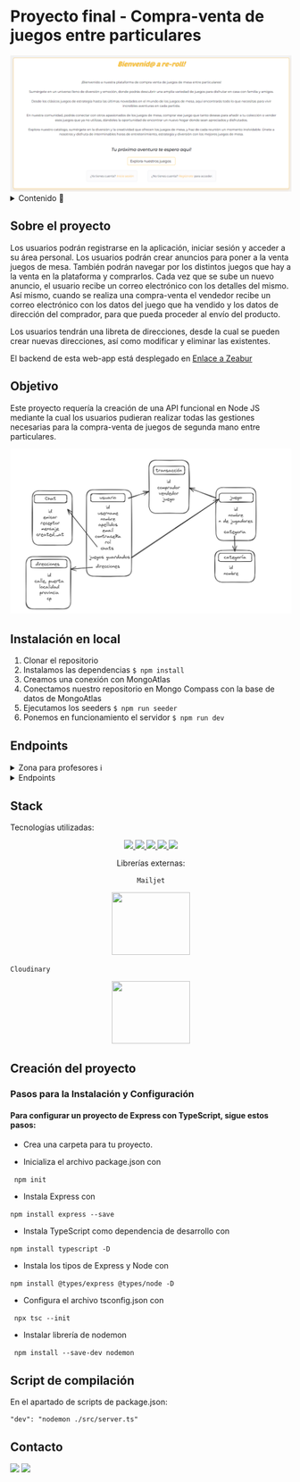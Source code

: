 # Proyecto final - Compra-venta de juegos entre particulares

<img src="./src/assets/Home.png" alt="">

<details>
  <summary>Contenido 📝</summary>
  <ol>
    <li><a href="#sobre-el-proyecto">Sobre el proyecto</a></li>
    <li><a href="#objetivo">Objetivo</a></li>
    <li><a href="#instalación-en-local">Instalación</a></li>
    <li><a href="#endpoints">Endpoints</a></li>
    <li><a href="#stack">Stack</a></li>
    <li><a href="#creación-del-proyecto">Creación del proyecto</a></li>
    <li><a href="#contacto">Contacto</a></li>

  </ol>
</details>

## Sobre el proyecto

Los usuarios podrán registrarse en la aplicación, iniciar sesión y acceder a su área personal. Los usuarios podrán crear anuncios para poner a la venta juegos de mesa. También podrán navegar por los distintos juegos que hay a la venta en la plataforma y comprarlos. Cada vez que se sube un nuevo anuncio, el usuario recibe un correo electrónico con los detalles del mismo. Así mismo, cuando se realiza una compra-venta el vendedor recibe un correo electrónico con los datos del juego que ha vendido y los datos de dirección del comprador, para que pueda proceder al envío del producto.

Los usuarios tendrán una libreta de direcciones, desde la cual se pueden crear nuevas direcciones, así como modificar y eliminar las existentes.

El backend de esta web-app está desplegado en [Enlace a Zeabur](https://reroll-back.zeabur.app/hello)

## Objetivo

Este proyecto requería la creación de una API funcional en Node JS mediante la cual los usuarios pudieran realizar todas las gestiones necesarias para la compra-venta de juegos de segunda mano entre particulares.

<img src="./src/assets/diagramaReroll.png" alt="">

## Instalación en local

1. Clonar el repositorio
2. Instalamos las dependencias `$ npm install`
3. Creamos una conexión con MongoAtlas
4. Conectamos nuestro repositorio en Mongo Compass con la base de datos de MongoAtlas
5. Ejecutamos los seeders `$ npm run seeder`
6. Ponemos en funcionamiento el servidor `$ npm run dev`

## Endpoints

<details>
  <summary>Zona para profesores ℹ️</summary>
  <ol>
    <li>Usuario admin: 

   ```
rerollgamesales@gmail.com.com
password: administrador
```
</li>
    <li>Usuario de prueba
      
   ```
alex@gmail.com
password: 123456789
```
  </li>
   <li>
   A tener en cuenta: el envío de emails se realiza a direcciones reales, por lo que para poder comprobarlo se recomienda crear un anuncio con un usuario con un email del que seas propietario, así como realizar una compra a un usuario que hayamos creado con un email del que seas propietario y eliminar un anuncio de un usuario del que seas propietario.
  </ol>
</details>

<details>
<summary>Endpoints</summary>

- AUTH

  - REGISTRO

            POST https://reroll-back.zeabur.app/api/auth/register

    body:

    ```js
        {
            "username": "example",
            "email": "example@gmail.com",
            "password": "princess"
        }
    ```

    Registro de usuario

  - LOGIN

          POST https://reroll-back.zeabur.app/api/auth/login

    body:

    ```js
        {
            "email": "example@gmail.com",
            "password": "princess"
        }
    ```

    Login de usuario

- USER

  - VER TODOS LOS USUARIOS

            GET https://reroll-back.zeabur.app/api/user

    El usuario tiene que ser admin para ver todos los usuarios

  - VER USUARIO

        GET https://reroll-back.zeabur.app/api/user/:username

    Se puede ver el perfil de un usuario concreto excluyendo datos sensibles como el email

  - ACTUALIZAR USUARIO

        PUT https://reroll-back.zeabur.app/api/user/:username

    body FORM-DATA:

        key: avatar type: file value: "example.jpg"

        key: description type: text value: "example text"

    El usuario podrá modificar su propio perfil, cambiando su descripción y la imagen de su avatar.

  - BORRAR USUARIO

        DELETE https://reroll-back.zeabur.app/api/user/:id

    El usuario deberá ser admin para poder borrar un usuario específico.


- GAME

  - VER TODOS LOS JUEGOS

        GET https://reroll-back.zeabur.app/api/game

    Vista de todos los juegos anunciados en la plataforma.

  - VISTA DETALLADA DE JUEGO

        GET https://reroll-back.zeabur.app/api/game/:id

    Vista detallada de un único juego anunciado en la plataforma.

  - CREAR JUEGO

        POST https://reroll-back.zeabur.app/api/game

    body FORM-DATA:

        key: name type: text value: "exampleName"

        key: description type: text value: "example description"

        key: playersMin type: text value: 2

        key: playersMax type: text value: 4

        key: category type: text value: "EL ID DE LA CATEGORÍA"

        key: price type: text value: 50

        key: image1 type: file value: "example1.jpg"

        key: image2 type: file value: "example2.jpg"

        key: image3 type: file value: "example3.jpg"

    Creación de un nuevo anuncio, el usuario deberá estar logado. Al terminar la operación recibirá un email confirmándole los datos de su anuncio.

  - ACTUALIZAR JUEGO

        PUT https://reroll-back.zeabur.app/api/game/:id

    body FORM-DATA:

        key: name type: text value: "exampleName"

        key: description type: text value: "example description"

        key: playersMin type: text value: 2

        key: playersMax type: text value: 4

        key: category type: text value: "EL ID DE LA CATEGORÍA"

        key: price type: text value: 50

        key: image1 type: file value: "example1.jpg"

        key: image2 type: file value: "example2.jpg"

        key: image3 type: file value: "example3.jpg"

    Edición de un anuncio existente. Sólo puede realizarlo el usuario propietario del anuncio.

  - BORRAR JUEGO

        DELETE https://reroll-back.zeabur.app/api/game/:id

    body:

    ```js
        {
            "reason": "el juego infringe nuestra política de anuncios"
        }
    ```

    Sólo usuario admin. Se borra un juego, indicándole el motivo por el que se ha borrado. Se le envía e-mail al anunciante con el motivo de la eliminación.


  - RESERVAR JUEGO

        PUT https://reroll-back.zeabur.app/api/game/reserve/:id

    Sólo puede ser realizado por el propietario del anuncio. Se marca un juego como Reservado, para informar a otros usuarios intenten comprarlo. Es bidireccional, se llama al mismo endpoint para eliminar la reserva.

  - VENDER JUEGO

        PUT https://reroll-back.zeabur.app/api/game/sell/:id

    Sólo puede ser realizado por el propietario del anuncio. Se marca un juego como Vendido, para evitar que otros usuarios intenten comprarlo. Es bidireccional, se llama al mismo endpoint para eliminar la venta.

- ADDRESS

  - VER DIRECCIONES DE USUARIO

            GET https://reroll-back.zeabur.app/api/address

    body:

    ```js
        {
        "name": "ExampleName",
        "lastName": "ExampleLastName",
        "streetAddress": "ExampleAddress",
        "city": "ExampleCity",
        "province": "ExampleProvince",
        "cp": 28080
        }
    ```

    Vista de todas las direcciones del usuario que está logado.

  - VISTA DETALLADA DE UNA DIRECCIÓN

        GET https://reroll-back.zeabur.app/api/address/:id

    Vista detallada de una única dirección del usuario que está logado.

  - CREAR DIRECCIÓN

        POST https://reroll-back.zeabur.app/api/address

    body:

    ```js
        {
        "name": "ExampleName",
        "lastName": "ExampleLastName",
        "streetAddress": "ExampleAddress",
        "city": "ExampleCity",
        "province": "ExampleProvince",
        "cp": 28080
        }
    ```

    Creación de una dirección del usuario que está logado.

  - ACTUALIZAR DIRECCIÓN

        PUT https://reroll-back.zeabur.app/api/address/:id

    body:

    ```js
        {
        "name": "ExampleName",
        "lastName": "ExampleLastName",
        "streetAddress": "ExampleAddress",
        "city": "ExampleCity",
        "province": "ExampleProvince",
        "cp": 28080
        }
    ```

    Actualización de una dirección del usuario que está logado.


  - BORRAR DIRECCIÓN

        DELETE https://reroll-back.zeabur.app/api/address/:id

    Solo usuario propietario de la dirección. Se borra la dirección seleccionada.

- CATEGORY

  - VER TODAS LAS CATEGORÍAS

        GET https://reroll-back.zeabur.app/api/category

    Vista de todas las categorías creadas en la plataforma para los distintos juegos.

  - CREAR CATEGORÍA

        POST https://reroll-back.zeabur.app/api/category

    body:

    ```js
        {
        "name": "ExampleCategory"
        }
    ```

    Sólo usuario admin. Creación de nuevas categorías.


- TRANSACTION

        POST https://reroll-back.zeabur.app/api/transaction

  body:

  ```js
      {
          "game": "6635f1ff346492f8f55f9ec8",
          "address": "663faaa2026010c641a10865"
      }
  ```

  Se le pasa el id del juego y de la dirección del comprador. El id del comprador se recoge del token, y el id del vendedor se recoge de la BBDD al buscar por el juego. Al realizar una transacción, se envía un correo electrónico al vendedor informándole de los datos (nombre y dirección) del usuario que ha realizado la compra.

    </details>

## Stack

Tecnologías utilizadas:

<div align="center">
<a href="https://www.mongodb.com/es">
<img src= "https://img.shields.io/badge/MongoDB-%234ea94b.svg?style=for-the-badge&logo=mongodb&logoColor=white"/>
</a>
<a href="https://www.expressjs.com/">
    <img src= "https://img.shields.io/badge/express.js-%23404d59.svg?style=for-the-badge&logo=express&logoColor=%2361DAFB"/>
</a>
<a href="https://nodejs.org/en/">
    <img src= "https://img.shields.io/badge/node.js-026E00?style=for-the-badge&logo=node.js&logoColor=white"/>
</a>
<a href="https://www.typescriptlang.org/">
    <img src= "https://img.shields.io/badge/TypeScript-007ACC?style=for-the-badge&logo=typescript&logoColor=white"/>
</a>
<a href="https://typeorm.io/">
    <img src= "https://img.shields.io/badge/mongoose-234ea94b?style=for-the-badge&logo=typeorm&logoColor=white"
    />
</a>

Librerías externas:

    Mailjet

<div align="center">
<a href="https://www.mailjet.com/es/"> 
<img src="https://logowik.com/content/uploads/images/mailjet980.logowik.com.webp" style="width: 10em; height: 8em;">
 </div>
 </a>
</div>

    Cloudinary

<div align="center">
<a href="https://cloudinary.com/"> 
<img src="https://logowik.com/content/uploads/images/cloudinary6366.logowik.com.webp" style="width: 10em; height: 8em;">
 </div>
 </a>
</div>

## Creación del proyecto

### Pasos para la Instalación y Configuración

#### Para configurar un proyecto de Express con TypeScript, sigue estos pasos:

- Crea una carpeta para tu proyecto.

- Inicializa el archivo package.json con

` npm init`

- Instala Express con

`npm install express --save`

- Instala TypeScript como dependencia de desarrollo con

`npm install typescript -D`

- Instala los tipos de Express y Node con

`npm install @types/express @types/node -D`

- Configura el archivo tsconfig.json con

` npx tsc --init`

- Instalar librería de nodemon

` npm install --save-dev nodemon`

## Script de compilación

En el apartado de scripts de package.json:

    "dev": "nodemon ./src/server.ts"

## Contacto

<a href = "mailto:aipachecogarcia@gmail.com
"><img src="https://img.shields.io/badge/Gmail-C6362C?style=for-the-badge&logo=gmail&logoColor=white" target="_blank"></a>
<a href="https://www.linkedin.com/in/anapachecogarcia/" target="_blank"><img src="https://img.shields.io/badge/-LinkedIn-%230077B5?style=for-the-badge&logo=linkedin&logoColor=white" target="_blank"></a>

</p>
